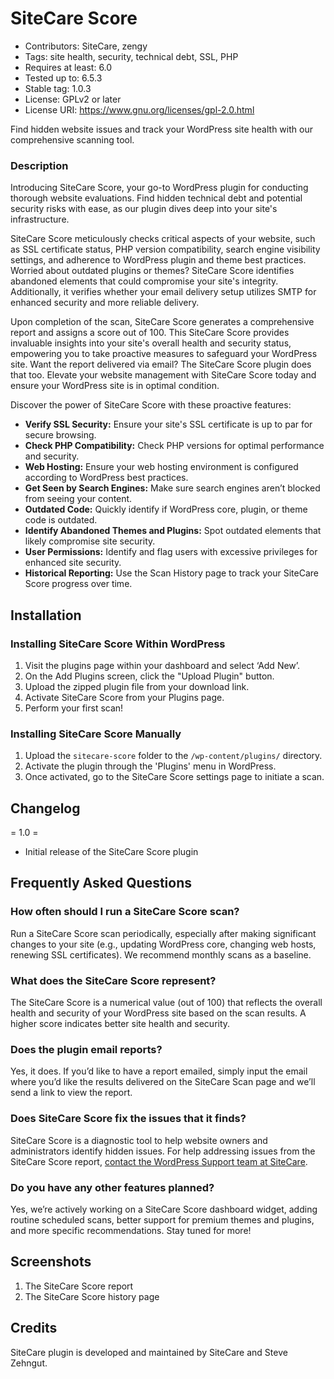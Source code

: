 # SiteCare Score
* Contributors: SiteCare, zengy
* Tags: site health, security, technical debt, SSL, PHP
* Requires at least: 6.0
* Tested up to: 6.5.3
* Stable tag: 1.0.3
* License: GPLv2 or later
* License URI: https://www.gnu.org/licenses/gpl-2.0.html

Find hidden website issues and track your WordPress site health with our comprehensive scanning tool.

### Description

Introducing SiteCare Score, your go-to WordPress plugin for conducting thorough website evaluations. Find hidden technical debt and potential security risks with ease, as our plugin dives deep into your site's infrastructure.

SiteCare Score meticulously checks critical aspects of your website, such as SSL certificate status, PHP version compatibility, search engine visibility settings, and adherence to WordPress plugin and theme best practices. Worried about outdated plugins or themes? SiteCare Score identifies abandoned elements that could compromise your site's integrity. Additionally, it verifies whether your email delivery setup utilizes SMTP for enhanced security and more reliable delivery.

Upon completion of the scan, SiteCare Score generates a comprehensive report and assigns a score out of 100. This SiteCare Score provides invaluable insights into your site's overall health and security status, empowering you to take proactive measures to safeguard your WordPress site. Want the report delivered via email? The SiteCare Score plugin does that too. Elevate your website management with SiteCare Score today and ensure your WordPress site is in optimal condition.

Discover the power of SiteCare Score with these proactive features:

* **Verify SSL Security:** Ensure your site's SSL certificate is up to par for secure browsing.
* **Check PHP Compatibility:** Check PHP versions for optimal performance and security.
* **Web Hosting:** Ensure your web hosting environment is configured according to WordPress best practices.
* **Get Seen by Search Engines:** Make sure search engines aren’t blocked from seeing your content.
* **Outdated Code:** Quickly identify if WordPress core, plugin, or theme code is outdated.
* **Identify Abandoned Themes and Plugins:** Spot outdated elements that likely compromise site security.
* **User Permissions:** Identify and flag users with excessive privileges for enhanced site security.
* **Historical Reporting:** Use the Scan History page to track your SiteCare Score progress over time.

## Installation

### Installing SiteCare Score Within WordPress
1. Visit the plugins page within your dashboard and select ‘Add New’.
2. On the Add Plugins screen, click the "Upload Plugin" button.
3. Upload the zipped plugin file from your download link.
4. Activate SiteCare Score from your Plugins page.
5. Perform your first scan!

### Installing SiteCare Score Manually
1. Upload the `sitecare-score` folder to the `/wp-content/plugins/` directory.
2. Activate the plugin through the 'Plugins' menu in WordPress.
3. Once activated, go to the SiteCare Score settings page to initiate a scan.

## Changelog

= 1.0 =
* Initial release of the SiteCare Score plugin

## Frequently Asked Questions

### How often should I run a SiteCare Score scan?
Run a SiteCare Score scan periodically, especially after making significant changes to your site (e.g., updating WordPress core, changing web hosts, renewing SSL certificates). We recommend monthly scans as a baseline.

### What does the SiteCare Score represent?
The SiteCare Score is a numerical value (out of 100) that reflects the overall health and security of your WordPress site based on the scan results. A higher score indicates better site health and security.

### Does the plugin email reports?
Yes, it does. If you’d like to have a report emailed, simply input the email where you’d like the results delivered on the SiteCare Scan page and we’ll send a link to view the report.

### Does SiteCare Score fix the issues that it finds?
SiteCare Score is a diagnostic tool to help website owners and administrators identify hidden issues. For help addressing issues from the SiteCare Score report, [contact the WordPress Support team at SiteCare](https://sitecare.com/?utm_source=wprepo&utm_medium=link&utm_campaign=sitecarescor).

### Do you have any other features planned?
Yes, we’re actively working on a SiteCare Score dashboard widget, adding routine scheduled scans, better support for premium themes and plugins, and more specific recommendations. Stay tuned for more!

## Screenshots

1. The SiteCare Score report
2. The SiteCare Score history page

## Credits

SiteCare plugin is developed and maintained by SiteCare and Steve Zehngut.
